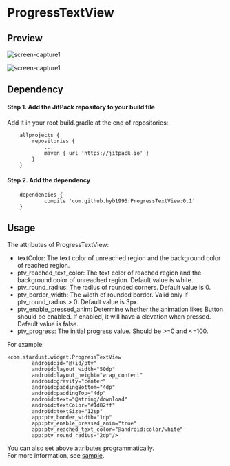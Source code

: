 # ProgressTextView

## Preview

![screen-capture1](https://raw.githubusercontent.com/hyb1996/ProgressTextView/master/screen-captures/ss01.png)

![screen-capture1](https://raw.githubusercontent.com/hyb1996/ProgressTextView/master/screen-captures/ss02.gif)

## Dependency

#### Step 1. Add the JitPack repository to your build file
Add it in your root build.gradle at the end of repositories:
```
    allprojects {
        repositories {
            ...
            maven { url 'https://jitpack.io' }
        }
    }
```

#### Step 2. Add the dependency
```
    dependencies {
            compile 'com.github.hyb1996:ProgressTextView:0.1'
    }
```

## Usage

The attributes of ProgressTextView:

* textColor: The text color of unreached region and the background color of reached region.
* ptv_reached_text_color: The text color of reached region and the background color of unreached region. Default value is white.
* ptv_round_radius: The radius of rounded corners. Default value is 0.
* ptv_border_width: The width of rounded border. Valid only if ptv_round_radius > 0. Default value is 3px.
* ptv_enable_pressed_anim: Determine whether the animation likes Button should be enabled. If enabled, it will have a elevation when pressed. Default value is false.
* ptv_progress: The initial progress value. Should be >=0 and <=100.

For example:
```
<com.stardust.widget.ProgressTextView
        android:id="@+id/ptv"
        android:layout_width="50dp"
        android:layout_height="wrap_content"
        android:gravity="center"
        android:paddingBottom="4dp"
        android:paddingTop="4dp"
        android:text="@string/download"
        android:textColor="#1d82ff"
        android:textSize="12sp"
        app:ptv_border_width="1dp"
        app:ptv_enable_pressed_anim="true"
        app:ptv_reached_text_color="@android:color/white"
        app:ptv_round_radius="2dp"/>
```

You can also set above attributes programmatically.  
For more information, see [sample](https://github.com/hyb1996/ProgressTextView/tree/master/sample).
